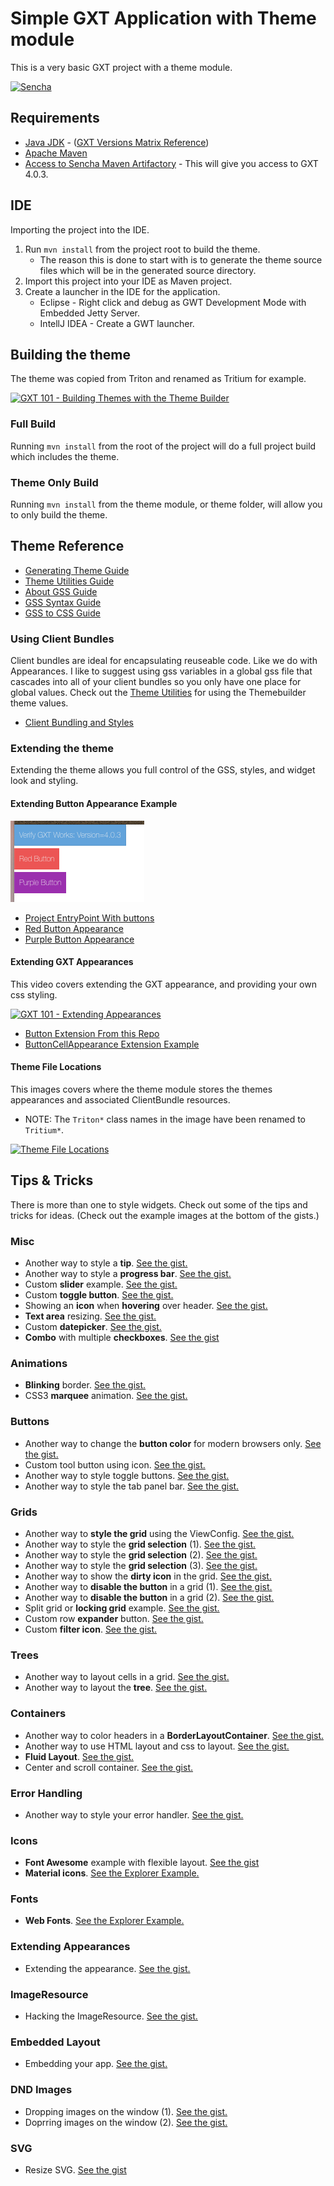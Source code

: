 # Simple GXT Application with Theme module
This is a very basic GXT project with a theme module.   

[![Sencha](http://cdn.sencha.com/img/gwt-eclipse-plugin-banner.png)](https://www.sencha.com/products/gxt/)

## Requirements

* [Java JDK](https://docs.sencha.com/gxt/4.x/guides/getting_started/Versions.html) - ([GXT Versions Matrix Reference](https://docs.sencha.com/gxt/4.x/guides/getting_started/Versions.html))
* [Apache Maven](https://maven.apache.org/install.html)
* [Access to Sencha Maven Artifactory](http://docs.sencha.com/gxt/4.x/guides/getting_started/maven/Maven.html) - This will give you access to GXT 4.0.3.

## IDE
Importing the project into the IDE. 

1. Run `mvn install` from the project root to build the theme. 
    * The reason this is done to start with is to generate the theme source files which will be in the generated source directory.
2. Import this project into your IDE as Maven project.
3. Create a launcher in the IDE for the application.
    * Eclipse - Right click and debug as GWT Development Mode with Embedded Jetty Server.
    * IntellJ IDEA - Create a GWT launcher.

## Building the theme
The theme was copied from Triton and renamed as Tritium for example. 

[![GXT 101 - Building Themes with the Theme Builder](https://img.youtube.com/vi/7-fE_96cOGg/0.jpg)](https://www.youtube.com/watch?v=7-fE_96cOGg)

### Full Build
Running `mvn install` from the root of the project will do a full project build which includes the theme. 

### Theme Only Build
Running `mvn install` from the theme module, or theme folder, will allow you to only build the theme. 

## Theme Reference

* [Generating Theme Guide](https://docs.sencha.com/gxt/4.x/guides/ui/theme/GeneratingThemes.html)
* [Theme Utilities Guide](https://docs.sencha.com/gxt/4.x/guides/ui/theme/Utilities.html)
* [About GSS Guide](https://docs.sencha.com/gxt/4.x/guides/ui/style/gss/GSS.html)
* [GSS Syntax Guide](https://docs.sencha.com/gxt/4.x/guides/ui/style/gss/GSSSyntax.html)
* [GSS to CSS Guide](https://docs.sencha.com/gxt/4.x/guides/ui/style/gss/CssToGss.html)

### Using Client Bundles
Client bundles are ideal for encapsulating reuseable code. Like we do with Appearances. 
I like to suggest using gss variables in a global gss file that cascades into all of your client bundles so you only have one place for global values. Check out the [Theme Utilities](https://docs.sencha.com/gxt/4.x/guides/ui/theme/Utilities.html) for using the Themebuilder theme values. 

* [Client Bundling and Styles](https://docs.sencha.com/gxt/4.x/guides/ui/style/ClientBundleStyleAndImages.html)

### Extending the theme
Extending the theme allows you full control of the GSS, styles, and widget look and styling. 

#### Extending Button Appearance Example

<img src="coloredbuttons.png">

* [Project EntryPoint With buttons](https://github.com/sencha/gxt-demo-projects/blob/master/gxt-theme-40x/application/src/main/java/tld/domain/project/client/ProjectEntryPoint.java#L36)
* [Red Button Appearance](https://github.com/sencha/gxt-demo-projects/tree/master/gxt-theme-40x/theme/src/main/java/tld/domain/project/theme/tritium/custom/client/button/red)
* [Purple Button Appearance](https://github.com/sencha/gxt-demo-projects/tree/master/gxt-theme-40x/theme/src/main/java/tld/domain/project/theme/tritium/custom/client/button/purple)

#### Extending GXT Appearances
This video covers extending the GXT appearance, and providing your own css styling.

[![GXT 101 - Extending Appearances](https://img.youtube.com/vi/MQEmQ1McCZk/0.jpg)](https://www.youtube.com/watch?v=MQEmQ1McCZk)

* [Button Extension From this Repo](https://github.com/sencha/gxt-demo-projects/tree/master/gxt-theme-40x/theme/src/main/java/tld/domain/project/theme/tritium/custom/client/button)
* [ButtonCellAppearance Extension Example](https://gist.github.com/branflake2267/18dd8030595f67c0c43ea192353aff3d)

#### Theme File Locations
This images covers where the theme module stores the themes appearances and associated ClientBundle resources. 

* NOTE: The `Triton*` class names in the image have been renamed to `Tritium*`.

[![Theme File Locations](https://github.com/sencha/gxt-demo-projects/blob/master/Theme_Files.png)](https://github.com/sencha/gxt-demo-projects/blob/master/Theme_Files.png)


## Tips & Tricks
There is more than one to style widgets. Check out some of the tips and tricks for ideas. 
(Check out the example images at the bottom of the gists.)

### Misc

- Another way to style a **tip**. [See the gist.](https://gist.github.com/branflake2267/c7bc3c475060a45e5bea56954c2fe738)
- Another way to style a **progress bar**. [See the gist.](https://gist.github.com/branflake2267/52a972d87056aa486ba9)
- Custom **slider** example. [See the gist.](https://gist.github.com/branflake2267/bec9089f63fa40574e6604151468beaf)
- Custom **toggle button**. [See the gist.](https://gist.github.com/branflake2267/737aa0e319edf818d6a73c937ea61730)
- Showing an **icon** when **hovering** over header. [See the gist.](https://gist.github.com/branflake2267/23e20515fd4e9cf6e5849ce2382bf998)
- **Text area** resizing. [See the gist.](https://gist.github.com/branflake2267/7da92d23ddffeb5ac8beb6b94978bd8a)
- Custom **datepicker**. [See the gist.](https://gist.github.com/branflake2267/1ebdcb0dc6ae962550d985b6c89f0c0b)
- **Combo** with multiple **checkboxes**. [See the gist](https://gist.github.com/branflake2267/7461fd4cd83f53c8c4a3152104213ef6)

### Animations

- **Blinking** border. [See the gist.](https://gist.github.com/branflake2267/cbe962dedaef6e8e1954285c496767b2)
- CSS3 **marquee** animation. [See the gist.](https://gist.github.com/branflake2267/b250e1d6b2b43a1535d25146cbb4980a)

### Buttons

- Another way to change the **button color** for modern browsers only. [See the gist.](https://gist.github.com/branflake2267/cb0d0046f26e8c4776a170b4818fa3be)
- Custom tool button using icon. [See the gist.](https://gist.github.com/branflake2267/d3df69c1e4867f9aade28c2ff641835a)
- Another way to style toggle buttons. [See the gist.](https://gist.github.com/branflake2267/89e1e1552371879539e30b1254bd65d8)
- Another way to style the tab panel bar. [See the gist.](https://gist.github.com/branflake2267/0729169213c570243f369146d326d606)

### Grids

- Another way to **style the grid** using the ViewConfig. [See the gist.](https://gist.github.com/branflake2267/c1bf2512a8fd579978861b7c703260b5)
- Another way to style the **grid selection** (1). [See the gist.](https://gist.github.com/branflake2267/e57c2a96bb854d8a3fe42bcfe5b80b5f)
- Another way to style the **grid selection** (2). [See the gist.](https://gist.github.com/branflake2267/c16f6b9029347b3e70d89912aed8cc9d)
- Another way to style the **grid selection** (3). [See the gist.](https://gist.github.com/branflake2267/c1bf2512a8fd579978861b7c703260b5)
- Another way to show the **dirty icon** in the grid. [See the gist.](https://gist.github.com/branflake2267/58d2a7dfc3458a60843a13cb944ec192)
- Another way to **disable the button** in a grid (1). [See the gist.](https://gist.github.com/branflake2267/1c4fca8998a8d6e71d388237f3d1b6c0)
- Another way to **disable the button** in a grid (2). [See the gist.](https://gist.github.com/branflake2267/7ddd8f7feee9f25d31befccf852c774b)
- Split grid or **locking grid** example. [See the gist.](https://gist.github.com/branflake2267/d5f7b546f7c0dbe83df07a2d4d687695)
- Custom row **expander** button. [See the gist.](https://gist.github.com/branflake2267/f154f6b7759e629528c4b9255d3ee7a9)
- Custom **filter icon**. [See the gist.](https://gist.github.com/branflake2267/6b375ebd7e70e335f45a6fbab9e18d77)

### Trees

- Another way to layout cells in a grid. [See the gist.](https://gist.github.com/branflake2267/774570b920d13e4b112b1cb49a6ce68c)
- Another way to layout the **tree**. [See the gist.](https://gist.github.com/branflake2267/df29948ae4e5de7b4cc0e289f0c96b88)

### Containers

- Another way to color headers in a **BorderLayoutContainer**. [See the gist.](https://gist.github.com/branflake2267/1d2ec468062c5966a7f2f2ae6050594a)
- Another way to use HTML layout and css to layout. [See the gist.](https://gist.github.com/branflake2267/ec75a7a8fe7b056e7253e932fea94da8)
- **Fluid Layout**. [See the gist.](https://gist.github.com/branflake2267/eaf371b29bfdc4e3210a17615c4559a5)
- Center and scroll container. [See the gist.](https://gist.github.com/branflake2267/c070d81611b1858d1272ab77b826626c)


### Error Handling

- Another way to style your error handler. [See the gist.](https://gist.github.com/branflake2267/a51295fe09f6f8696476c3c383ac0731)

### Icons

- **Font Awesome** example with flexible layout. [See the gist](https://gist.github.com/branflake2267/34eff42cd92d71fe02bc6a27d7856a81)
- **Material icons**. [See the Explorer Example.](http://examples.sencha.com/gxt/4.0.3/#ExamplePlace:html_materialicons)

### Fonts

- **Web Fonts**. [See the Explorer Example.](http://examples.sencha.com/gxt/4.0.3/#ExamplePlace:html_webfont)

### Extending Appearances

- Extending the appearance. [See the gist.](https://gist.github.com/branflake2267/201e80954f1ea3158559dc099ec9a0c8)

### ImageResource

- Hacking the ImageResource. [See the gist.](https://gist.github.com/branflake2267/938b7f6fc22da1417b39)

### Embedded Layout

- Embedding your app. [See the gist.](https://gist.github.com/branflake2267/d2fec9bcfb5c5dea8cb78dc6528f0b42)

### DND Images

- Dropping images on the window (1). [See the gist.](https://gist.github.com/branflake2267/d424e4a0c0b371e3dd9d15bfd3514429)
- Doprring images on the window (2). [See the gist.](https://gist.github.com/branflake2267/97266601f0f225ae2a750fc8115dc2c4)

### SVG

- Resize SVG. [See the gist](https://gist.github.com/branflake2267/25d12cc2837261efc5859436af169528)

